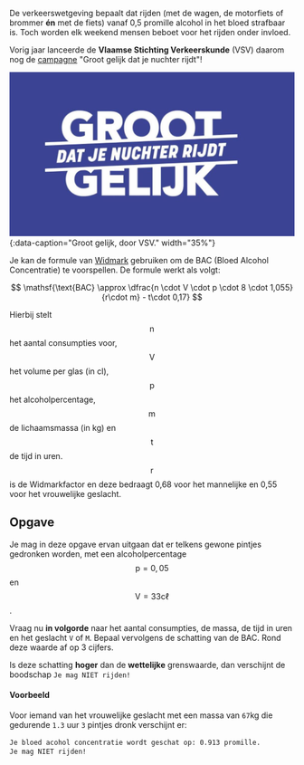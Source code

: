 De verkeerswetgeving bepaalt dat rijden (met de wagen, de motorfiets of brommer **én** met de fiets) vanaf 0,5 promille alcohol in het bloed strafbaar is. Toch worden elk weekend mensen beboet voor het rijden onder invloed.

Vorig jaar lanceerde de **Vlaamse Stichting Verkeerskunde** (VSV) daarom nog de <a href="https://www.verkeerscentrum.be/nieuws/groot-gelijk-dat-je-nuchter-rijdt-campagne-bij-start-festivalseizoen" target="_blank">campagne</a> "Groot gelijk dat je nuchter rijdt"!

![Groot gelijk, door VSV.](media/groot_gelijk.jpg "Groot gelijk, door VSV."){:data-caption="Groot gelijk, door VSV." width="35%"}

Je kan de formule van <a href="https://www.lgcstandards.com/ES/en/Resources/Articles/Logical-Erik-Widmark" target="_blank">Widmark</a> gebruiken om de BAC (Bloed Alcohol Concentratie) te voorspellen. De formule werkt als volgt:

$$
 \mathsf{\text{BAC} \approx \dfrac{n \cdot V \cdot p \cdot 8 \cdot 1,055}{r\cdot m} - t\cdot 0,17}
$$

Hierbij stelt $$\mathsf{n}$$ het aantal consumpties voor, $$\mathsf{V}$$ het volume per glas (in cl), $$\mathsf{p}$$ het alcoholpercentage, $$\mathsf{m}$$ de lichaamsmassa (in kg) en $$\mathsf{t}$$ de tijd in uren. $$\mathsf{r}$$ is de Widmarkfactor en deze bedraagt 0,68 voor het mannelijke en 0,55 voor het vrouwelijke geslacht.

## Opgave
Je mag in deze opgave ervan uitgaan dat er telkens gewone pintjes gedronken worden, met een alcoholpercentage $$\mathsf{p = 0,05}$$ en $$\mathsf{V = 33 \text{c}\ell}$$.

Vraag nu **in volgorde** naar het aantal consumpties, de massa, de tijd in uren en het geslacht `V` of `M`. Bepaal vervolgens de schatting van de BAC. Rond deze waarde af op 3 cijfers.

Is deze schatting **hoger** dan de **wettelijke** grenswaarde, dan verschijnt de boodschap `Je mag NIET rijden!`

#### Voorbeeld
Voor iemand van het vrouwelijke geslacht met een massa van `67`kg die gedurende `1.3` uur `3` pintjes dronk verschijnt er:
```
Je bloed acohol concentratie wordt geschat op: 0.913 promille.
Je mag NIET rijden!
```
